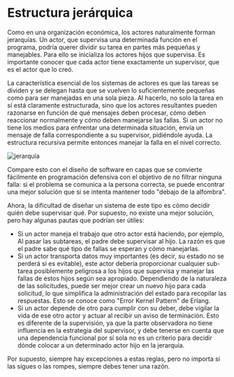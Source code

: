 # Estructura jerárquica

Como en una organización económica, los actores naturalmente forman jerarquías. Un actor, que supervisa una determinada función en el programa, podría querer dividir su tarea en partes más pequeñas y manejables. Para ello se inicializa los actores hijos que supervisa. Es importante conocer que cada actor tiene exactamente un supervisor, que es el actor que lo creó.

La característica esencial de los sistemas de actores es que las tareas se dividen y se delegan hasta que se vuelven lo suficientemente pequeñas como para ser manejadas en una sola pieza. Al hacerlo, no solo la tarea en sí está claramente estructurada, sino que los actores resultantes pueden razonarse en función de qué mensajes deben procesar, cómo deben reaccionar normalmente y cómo deben manejarse las fallas. Si un actor no tiene los medios para enfrentar una determinada situación, envía un mensaje de falla correspondiente a su supervisor, pidiéndole ayuda. La estructura recursiva permite entonces manejar la falla en el nivel correcto.

![jerarquía](https://getakka.net/images/ErrorKernel.png)

Compare esto con el diseño de software en capas que se convierte fácilmente en programación defensiva con el objetivo de no filtrar ninguna falla: si el problema se comunica a la persona correcta, se puede encontrar una mejor solución que si se intenta mantener todo "debajo de la alfombra".

Ahora, la dificultad de diseñar un sistema de este tipo es cómo decidir quién debe supervisar qué. Por supuesto, no existe una mejor solución, pero hay algunas pautas que podrían ser útiles:

  + Si un actor maneja el trabajo que otro actor está haciendo, por ejemplo, Al pasar las subtareas, el padre debe supervisar al hijo.    La razón es que el padre sabe qué tipo de fallas se esperan y cómo manejarlas.
  + Si un actor transporta datos muy importantes (es decir, su estado no se perderá si es evitable), este actor debería proporcionar     cualquier sub-tarea posiblemente peligrosa a los hijos que supervisa y manejar las fallas de estos hijos según sea apropiado. Dependiendo de la naturaleza de las solicitudes, puede ser mejor crear un nuevo hijo para cada solicitud, lo que simplifica la administración del    estado para recopilar las respuestas. Esto se conoce como "Error Kernel Pattern" de Erlang.
  + Si un actor depende de otro para cumplir con su deber, debe vigilar la vida de ese otro actor y actuar al recibir un aviso de terminación. Esto es diferente de la supervisión, ya que la parte observadora no tiene influencia en la estrategia del supervisor, y debe tenerse en cuenta que una dependencia funcional por sí sola no es un criterio para decidir dónde colocar a un determinado actor hijo en la jerarquía.

Por supuesto, siempre hay excepciones a estas reglas, pero no importa si las sigues o las rompes, siempre debes tener una razón.
